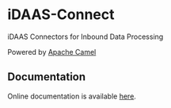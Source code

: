 # iDAAS-Connect
iDAAS Connectors for Inbound Data Processing

Powered by [Apache Camel](https://camel.apache.org/)

## Documentation
Online documentation is available [here](https://idaas-connect.github.io/docs).
